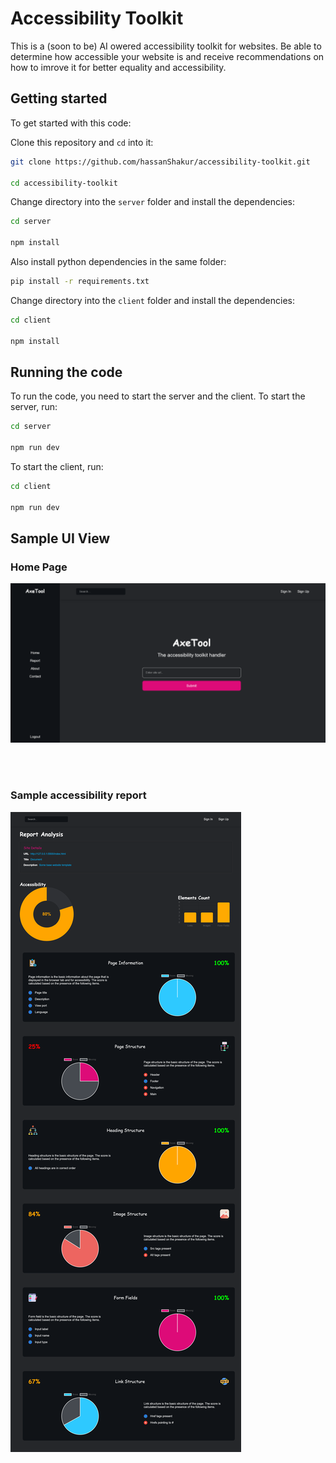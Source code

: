 # Accessibility Toolkit

This is a (soon to be) AI owered accessibility toolkit for websites. Be able to determine how accessible your website is and receive recommendations on how to imrove it for better equality and accessibility.

## Getting started

To get started with this code:

Clone this repository and `cd` into it:

```sh
git clone https://github.com/hassanShakur/accessibility-toolkit.git

cd accessibility-toolkit
```

Change directory into the `server` folder and install the dependencies:

```sh
cd server

npm install
```

Also install python dependencies in the same folder:

```sh
pip install -r requirements.txt
```

Change directory into the `client` folder and install the dependencies:

```sh
cd client

npm install
```

## Running the code

To run the code, you need to start the server and the client. To start the server, run:

```sh
cd server

npm run dev
```

To start the client, run:

```sh
cd client

npm run dev
```

## Sample UI View

### Home Page

![Home Page](screenshots/home.png)

<br>
<br>

### Sample accessibility report

![Sample accessibility report](screenshots/sample-report.png)
